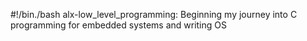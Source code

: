 #!/bin./bash
alx-low_level_programming: Beginning my journey into C programming for embedded systems and writing OS
